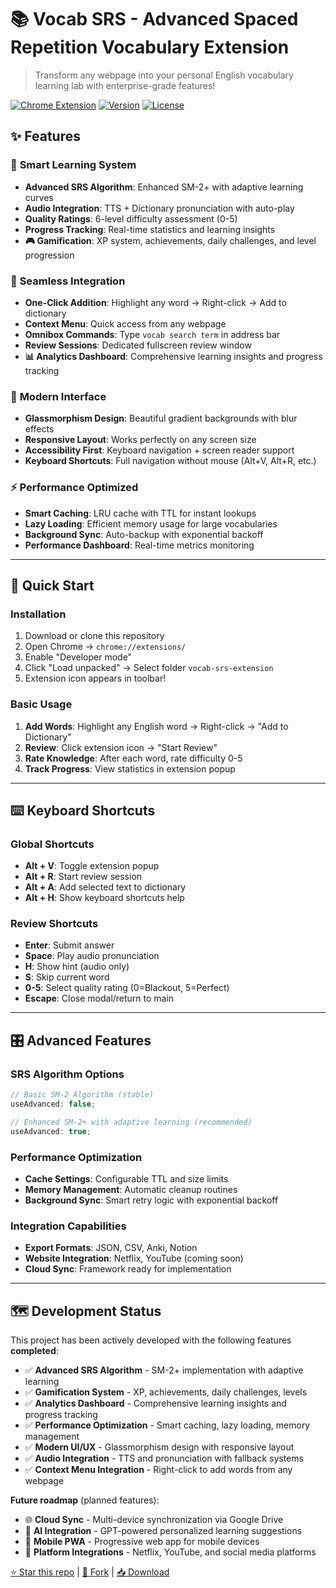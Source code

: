 # 📚 Vocab SRS - Advanced Spaced Repetition Vocabulary Extension

> Transform any webpage into your personal English vocabulary learning lab with enterprise-grade features!

[![Chrome Extension](https://img.shields.io/badge/Chrome-Extension-brightgreen.svg)](https://chrome.google.com/webstore/)
[![Version](https://img.shields.io/badge/version-1.0.0-blue.svg)](https://github.com/Akapi895/vocab-srs)
[![License](https://img.shields.io/badge/license-MIT-green.svg)](LICENSE)

## ✨ Features

### 🎯 **Smart Learning System**

- **Advanced SRS Algorithm**: Enhanced SM-2+ with adaptive learning curves
- **Audio Integration**: TTS + Dictionary pronunciation with auto-play
- **Quality Ratings**: 6-level difficulty assessment (0-5)
- **Progress Tracking**: Real-time statistics and learning insights
- **🎮 Gamification**: XP system, achievements, daily challenges, and level progression

### 🚀 **Seamless Integration**

- **One-Click Addition**: Highlight any word → Right-click → Add to dictionary
- **Context Menu**: Quick access from any webpage
- **Omnibox Commands**: Type `vocab search term` in address bar
- **Review Sessions**: Dedicated fullscreen review window
- **📊 Analytics Dashboard**: Comprehensive learning insights and progress tracking

### 🎨 **Modern Interface**

- **Glassmorphism Design**: Beautiful gradient backgrounds with blur effects
- **Responsive Layout**: Works perfectly on any screen size
- **Accessibility First**: Keyboard navigation + screen reader support
- **Keyboard Shortcuts**: Full navigation without mouse (Alt+V, Alt+R, etc.)

### ⚡ **Performance Optimized**

- **Smart Caching**: LRU cache with TTL for instant lookups
- **Lazy Loading**: Efficient memory usage for large vocabularies
- **Background Sync**: Auto-backup with exponential backoff
- **Performance Dashboard**: Real-time metrics monitoring

---

## 🚀 Quick Start

### Installation

1. Download or clone this repository
2. Open Chrome → `chrome://extensions/`
3. Enable "Developer mode"
4. Click "Load unpacked" → Select folder `vocab-srs-extension`
5. Extension icon appears in toolbar!

### Basic Usage

1. **Add Words**: Highlight any English word → Right-click → "Add to Dictionary"
2. **Review**: Click extension icon → "Start Review"
3. **Rate Knowledge**: After each word, rate difficulty 0-5
4. **Track Progress**: View statistics in extension popup

---

## ⌨️ Keyboard Shortcuts

### Global Shortcuts

- **Alt + V**: Toggle extension popup
- **Alt + R**: Start review session
- **Alt + A**: Add selected text to dictionary
- **Alt + H**: Show keyboard shortcuts help

### Review Shortcuts

- **Enter**: Submit answer
- **Space**: Play audio pronunciation
- **H**: Show hint (audio only)
- **S**: Skip current word
- **0-5**: Select quality rating (0=Blackout, 5=Perfect)
- **Escape**: Close modal/return to main

---

## 🎛️ Advanced Features

### **SRS Algorithm Options**

```javascript
// Basic SM-2 Algorithm (stable)
useAdvanced: false;

// Enhanced SM-2+ with adaptive learning (recommended)
useAdvanced: true;
```

### **Performance Optimization**

- **Cache Settings**: Configurable TTL and size limits
- **Memory Management**: Automatic cleanup routines
- **Background Sync**: Smart retry logic with exponential backoff

### **Integration Capabilities**

- **Export Formats**: JSON, CSV, Anki, Notion
- **Website Integration**: Netflix, YouTube (coming soon)
- **Cloud Sync**: Framework ready for implementation

---

## 🗺️ Development Status

This project has been actively developed with the following features **completed**:

- ✅ **Advanced SRS Algorithm** - SM-2+ implementation with adaptive learning
- ✅ **Gamification System** - XP, achievements, daily challenges, levels
- ✅ **Analytics Dashboard** - Comprehensive learning insights and progress tracking
- ✅ **Performance Optimization** - Smart caching, lazy loading, memory management
- ✅ **Modern UI/UX** - Glassmorphism design with responsive layout
- ✅ **Audio Integration** - TTS and pronunciation with fallback systems
- ✅ **Context Menu Integration** - Right-click to add words from any webpage

**Future roadmap** (planned features):

- 🌐 **Cloud Sync** - Multi-device synchronization via Google Drive
- 🤖 **AI Integration** - GPT-powered personalized learning suggestions
- 📱 **Mobile PWA** - Progressive web app for mobile devices
- 🔗 **Platform Integrations** - Netflix, YouTube, and social media platforms

[⭐ Star this repo](https://github.com/Akapi895/vocab-srs) | [🍴 Fork](https://github.com/Akapi895/vocab-srs/fork) | [📥 Download](https://github.com/Akapi895/vocab-srs/archive/main.zip)
